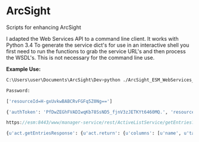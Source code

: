 # ArcSight
Scripts for enhancing ArcSight


I adapted the Web Services API to a command line client.  It works with Python 3.4  To generate the service dict's for use in an interactive shell you first need to run the functions to grab the service URL's and then process the WSDL's.  This is not necessary for the command line use.

 

**Example Use:**
```bash
C:\Users\user\Documents\ArcSight\Dev>python ./ArcSight_ESM_WebServices_API_Client.py -m esm -u admin -s ActiveListService -c getEntries -o resourceId=H-gxUvkwBABCRvFGFq5Z0Ng==

Password:
```
```python
['resourceId=H-gxUvkwBABCRvFGFq5Z0Ng==']

{'authToken': 'PfDwZEGhFVADIwqKb78SsND5_fjnV3zJETKYt6460MQ.', 'resourceId': 'H-gxUvkwBABCRvFGFq5Z0Ng=='}
```
```javascript
https://esm:8443/www/manager-service/rest/ActiveListService/getEntries?&authToken=PfDwZEGhFVADIwqKb78SsND5_fjnV3zJETKYt6460MQ.&resourceId=H-gxUvkwBABCRvFGFq5Z0Ng==&alt=json
```
```python
{u'act.getEntriesResponse': {u'act.return': {u'columns': [u'name', u'targetAddress', u'targetZone']}}}
```
